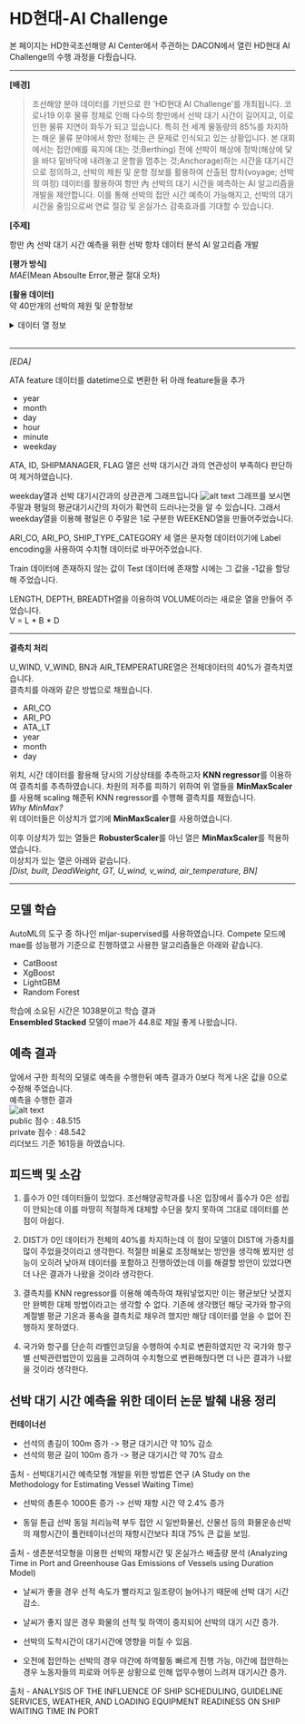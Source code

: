 # HD현대-AI Challenge
본 페이지는 HD한국조선해양 AI Center에서 주관하는 DACON에서 열린 HD현대 AI Challenge의 수행 과정을 다뤘습니다.
***
**[배경]**    
>조선해양 분야 데이터를 기반으로 한 'HD현대 AI Challenge'를 개최됩니다.
코로나19 이후 물류 정체로 인해 다수의 항만에서 선박 대기 시간이 길어지고, 이로 인한 물류 지연이 화두가 되고 있습니다. 
특히 전 세계 물동량의 85%를 차지하는 해운 물류 분야에서 항만 정체는 큰 문제로 인식되고 있는 상황입니다. 
본 대회에서는 접안(배를 육지에 대는 것;Berthing) 전에 선박이 해상에 정박(해상에 닻을 바다 밑바닥에 내려놓고 운항을 멈추는 것;Anchorage)하는 시간을 대기시간으로 정의하고, 선박의 제원 및 운항 정보를 활용하여 산출된 항차(voyage; 선박의 여정) 데이터를 활용하여 항만 內 선박의 대기 시간을 예측하는 AI 알고리즘을 개발을 제안합니다.
이를 통해 선박의 접안 시간 예측이 가능해지고, 선박의 대기시간을 줄임으로써 연료 절감 및 온실가스 감축효과를 기대할 수 있습니다.

**[주제]**

항만 內 선박 대기 시간 예측을 위한 선박 항차 데이터 분석 AI 알고리즘 개발

**[평가 방식]**    
*MAE*(Mean Absoulte Error,평균 절대 오차)

**[활용 데이터]**    
약 40만개의 선박의 제원 및 운항정보
<details>
<summary>데이터 열 정보</summary>
<div markdown="1">

| 열 | 의미 | 단위 |
|---|:---:|---:|
| `ARI_CO` | 도착항의 소속국가(도착항 앞 2글자) |  |
| `ARI_PO` | 도착항의 항구명(도착항 뒤 글자) |  |
| `SHIP_TYPE_CATEGORY` | 선종 5대 선종으로 분류 |  |
| `DIST` | 정박지(ber_port)와 접안지 사이의 거리 | `km` |
| `ATA` | anc_port에 도착한 시점의 utc. 실제 정박 시각(Actual Time of Arrival)	 |  |
| `ID` |    선박식별 일련번호 |  |
| `BREADTH`  | 선박의 폭   | `m` |
| `BUILT`|	선박의 연령	year | |
|`DEADWEIGHT` |	선박의 재화중량톤수 |	`ton`|
|`DEPTH`|선박의 깊이|`m`|
|`DRAUGHT`|	흘수 높이|	`m`|
|`GT`|	용적톤수(Gross Tonnage)값|	`GT(m^3)`|
|`LENGTH`|	선박의 길이|	`m`|
|`SHIPMANAGER`|	선박 소유주|	|
|`FLAG`|	선박의 국적	|
|`U_WIND`|	풍향 u벡터	|`m/s`|
|`V_WIND`|	풍향 v벡터	|`m/s`|
|`AIR_TEMPERATURE`|	기온	|`ºC`|
|`BN`|	보퍼트 풍력 계급|	
|`ATA_LT`|	anc_port에 도착한 시점의 현지 정박 시각(Local Time of Arrival)| `H`|
|`PORT_SIZE`|	접안지 폴리곤 영역의 크기|	`km^2`|
|`CI_HOUR`|	대기시간	|`hour`|

</div>
</details>

<br>

* * * 

*[EDA]*

ATA feature 데이터를 datetime으로 변환한 뒤 아래 feature들을 추가       
- year
- month
- day
- hour
- minute
- weekday

ATA, ID, SHIPMANAGER, FLAG 열은 선박 대기시간 과의 연관성이 부족하다 판단하여 제거하였습니다.

weekday열과 선박 대기시간과의 상관관계 그래프입니다
![alt text](image.png)
그래프를 보시면 주말과 평일의 평균대기시간의 차이가 확연히 드러나는것을 알 수 있습니다.
그래서 weekday열을 이용해 평일은 0 주말은 1로 구분한 WEEKEND열을 만들어주었습니다.

ARI_CO, ARI_PO, SHIP_TYPE_CATEGORY 세 열은 문자형 데이터이기에
Label encoding을 사용하여 수치형 데이터로 바꾸어주었습니다.

Train 데이터에 존재하지 않는 값이 Test 데이터에 존재할 시에는 그 값을 -1값을 할당해 주었습니다.

LENGTH, DEPTH, BREADTH열을 이용하여 VOLUME이라는 새로운 열을 만들어 주었습니다.       
V = L * B * D

** ** 
**결측치 처리**     

U_WIND, V_WIND, BN과 AIR_TEMPERATURE열은 전체데이터의 40%가 결측치였습니다.     
결측치를 아래와 같은 방법으로 채웠습니다.
- ARI_CO
- ARI_PO
- ATA_LT
- year
- month
- day       

위치, 시간 데이터를 활용해 당시의 기상상태를 추측하고자 **KNN regressor**를 이용하여 결측치를 추측하였습니다.
차원의 저주를 피하기 위하여 위 열들을 **MinMaxScaler**를 사용해 scaling 해준뒤 KNN regressor를 수행해 결측치를 채웠습니다.        
*Why MinMax?*     
위 데이터들은 이상치가 없기에 **MinMaxScaler**를 사용하였습니다.

이후 이상치가 있는 열들은 **RobusterScaler**를 아닌 열은 **MinMaxScaler**를 적용하였습니다.     
이상치가 있는 열은 아래와 같습니다.  
*[Dist, built, DeadWeight, GT, U_wind, v_wind, air_temperature, BN]*      

** **
## 모델 학습 ##
AutoML의 도구 중 하나인 mljar-supervised를 사용하였습니다.
Compete 모드에 mae를 성능평가 기준으로 진행하였고 사용한 알고리즘들은 아래와 같습니다.
- CatBoost
- XgBoost
- LightGBM
- Random Forest     

학습에 소요된 시간은 1038분이고 학습 결과       
**Ensembled Stacked** 모델이 mae가 44.8로 제일 좋게 나왔습니다.

## 예측 결과 ##
앞에서 구한 최적의 모델로 예측을 수행한뒤 예측 결과가 0보다 적게 나온 값을 0으로 수정해 주었습니다.     
예측을 수행한 결과      
![alt text](image-3.png)       
public 점수 : 48.515        
private 점수 : 48.542       
리더보드 기준 161등을 하였습니다.

## 피드백 및 소감 ##
1. 흘수가 0인 데이터들이 있었다. 조선해양공학과를 나온 입장에서 흘수가 0은 성립이 안되는데 이를 마땅히 적절하게 대체할 수단을 찾지 못하여 그대로 데이터를 쓴 점이 아쉽다.

2. DIST가 0인 데이터가 전체의 40%를 차지하는데 이 점이 모델이 DIST에 가중치를 많이 주었을것이라고 생각한다. 적절한 비율로 조정해보는 방안을 생각해 봤지만 성능이 오히려 낮아져 데이터를 포함하고 진행하였는데 이를 해결할 방안이 있었다면 더 나은 결과가 나왔을 것이라 생각한다.

3. 결측치를 KNN regressor를 이용해 예측하여 채워넣었지만 이는 평균보단 낫겠지만 완벽한 대체 방법이라고는 생각할 수 없다. 기존에 생각했던 해당 국가와 항구의 계절별 평균 기온과 풍속을 결측치로 채우려 했지만 해당 데이터를 얻을 수 없어 진행하지 못하였다.

4. 국가와 항구를 단순히 라벨인코딩을 수행하여 수치로 변환하였지만
각 국가와 항구별 선박관련법안이 있음을 고려하여 수치형으로 변환해줬다면 더 나은 결과가 나왔을 것이라 생각한다.

## 선박 대기 시간 예측을 위한 데이터 논문 발췌 내용 정리 ##

**컨테이너선**

- 선석의 총길이 100m 증가 -> 평균 대기시간 약 10% 감소
- 선석의 평균 길이 100m 증가 -> 평균 대기시간 약 70% 감소

출처 - 선박대기시간 예측모형 개발을 위한 방법론 연구 (A Study on the Methodology for Estimating Vessel Waiting Time)

- 선박의 총톤수 1000톤 증가 -> 선박 재항 시간 약 2.4% 증가

- 동일 톤급 선박 동일 처리능력 부두 접안 시 일반화물선, 산물선 등의 화물운송선박의 재항시간이 풀컨테이너선의 재항시간보다 최대 75% 큰 값을 보임.

출처 - 생존분석모형을 이용한 선박의 재항시간 및 온실가스 배출량 분석 (Analyzing Time in Port and Greenhouse Gas Emissions of Vessels using Duration Model)

- 날씨가 좋을 경우 선적 속도가 빨라지고 일조량이 늘어나기 때문에 선박 대기 시간 감소.

- 날씨가 좋지 않은 경우 화물의 선적 및 하역이 중지되어 선박의 대기 시간 증가.

- 선박의 도착시간이 대기시간에 영향을 미칠 수 있음.

- 오전에 접안하는 선박의 경우 야간에 하역활동 빠르게 진행 가능, 야간에 접안하는 경우 노동자들의 피로와 어두운 상황으로 인해 업무수행이 느려져 대기시간 증가.

출처 - ANALYSIS OF THE INFLUENCE OF SHIP SCHEDULING, GUIDELINE SERVICES, WEATHER, AND LOADING EQUIPMENT READINESS ON SHIP WAITING TIME IN PORT

